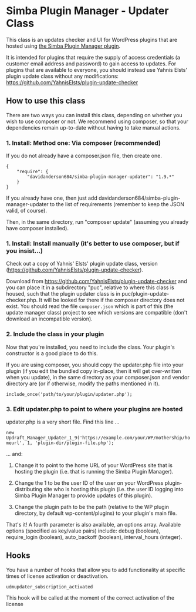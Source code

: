 # Simba Plugin Manager - Updater Class

This class is an updates checker and UI for WordPress plugins that are hosted using [the Simba Plugin Manager plugin](https://wordpress.org/plugins/simba-plugin-updates-manager/).

It is intended for plugins that require the supply of access credentials (a customer email address and password) to gain access to updates. For plugins that are available to everyone, you should instead use Yahnis Elsts' plugin update class without any modifications: https://github.com/YahnisElsts/plugin-update-checker

## How to use this class

There are two ways you can install this class, depending on whether you wish to use composer or not. We recommend using composer, so that your dependencies remain up-to-date without having to take manual actions.

### 1. Install: Method one: Via composer (recommended)

If you do not already have a composer.json file, then create one.

```
{
    "require": {
		"davidanderson684/simba-plugin-manager-updater": "1.9.*"
    }
}
```

If you already have one, then just add davidanderson684/simba-plugin-manager-updater to the list of requirements (remember to keep the JSON valid, of course).

Then, in the same directory, run "composer update" (assuming you already have composer installed).

### 1. Install: Install manually (it's better to use composer, but if you insist...)

Check out a copy of Yahnis' Elsts' plugin update class, version (https://github.com/YahnisElsts/plugin-update-checker).

Download from https://github.com/YahnisElsts/plugin-update-checker and you can place it in a subdirectory "puc", relative to where this class is housed, such that the plugin updater class is in puc/plugin-update-checker.php. It will be looked for there if the composer directory does not exist. You should read the file `composer.json` which is part of this (the update manager class) project to see which versions are compatible (don't download an incompatible version).

### 2. Include the class in your plugin

Now that you're installed, you need to include the class. Your plugin's constructor is a good place to do this.

If you are using composer, you should copy the updater.php file into your plugin (if you edit the bundled copy in-place, then it will get over-written when you update), in the same directory as your composer.json and vendor directory are (or if otherwise, modify the paths mentioned in it).

`include_once('path/to/your/plugin/updater.php');`

### 3. Edit updater.php to point to where your plugins are hosted

updater.php is a very short file. Find this line ...

`new Updraft_Manager_Updater_1_9('https://example.com/your/WP/mothership/homeurl', 1, 'plugin-dir/plugin-file.php');`

... and:

1. Change it to point to the home URL of your WordPress site that is hosting the plugin (i.e. that is running the Simba Plugin Manager).

2. Change the 1 to be the user ID of the user on your WordPress plugin-distributing site who is hosting this plugin (i.e. the user ID logging into Simba Plugin Manager to provide updates of this plugin).

3. Change the plugin path to be the path (relative to the WP plugin directory, by default wp-content/plugins) to your plugin's main file.

That's it! A fourth parameter is also available, an options array. Available options (specified as key/value pairs) include: debug (boolean), require_login (boolean), auto_backoff (boolean), interval_hours (integer).

## Hooks

You have a number of hooks that allow you to add functionality at specific times of license activation or deactivation.

`udmupdater_subscription_activated`

This hook will be called at the moment of the correct activation of the license
